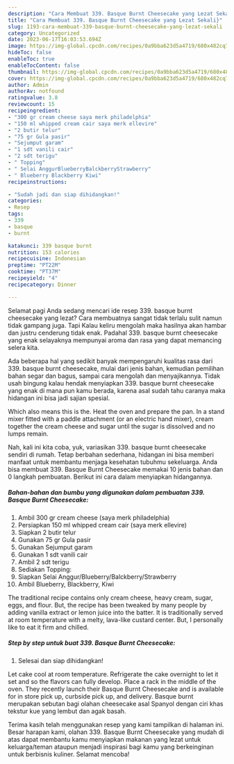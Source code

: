 ```yaml
---
description: "Cara Membuat 339. Basque Burnt Cheesecake yang Lezat Sekali}"
title: "Cara Membuat 339. Basque Burnt Cheesecake yang Lezat Sekali}"
slug: 1193-cara-membuat-339-basque-burnt-cheesecake-yang-lezat-sekali
category: Uncategorized
date: 2023-06-17T16:03:53.694Z
image: https://img-global.cpcdn.com/recipes/0a9bba623d5a4719/680x482cq70/339-basque-burnt-cheesecake-foto-resep-utama.jpg
hideToc: false
enableToc: true
enableTocContent: false
thumbnail: https://img-global.cpcdn.com/recipes/0a9bba623d5a4719/680x482cq70/339-basque-burnt-cheesecake-foto-resep-utama.jpg
cover: https://img-global.cpcdn.com/recipes/0a9bba623d5a4719/680x482cq70/339-basque-burnt-cheesecake-foto-resep-utama.jpg
author: Admin
authorAv: notfound
ratingvalue: 3.8
reviewcount: 15
recipeingredient:
- "300 gr cream cheese saya merk philadelphia"
- "150 ml whipped cream cair saya merk ellevire"
- "2 butir telur"
- "75 gr Gula pasir"
- "Sejumput garam"
- "1 sdt vanili cair"
- "2 sdt terigu"
- " Topping"
- " Selai AnggurBlueberryBalckberryStrawberry"
- " Blueberry Blackberry Kiwi"
recipeinstructions:

- "Sudah jadi dan siap dihidangkan!"
categories:
- Resep
tags:
- 339
- basque
- burnt

katakunci: 339 basque burnt 
nutrition: 153 calories
recipecuisine: Indonesian
preptime: "PT22M"
cooktime: "PT37M"
recipeyield: "4"
recipecategory: Dinner

---
```



Selamat pagi Anda sedang mencari ide resep 339. basque burnt cheesecake yang lezat? Cara membuatnya sangat tidak terlalu sulit namun tidak gampang juga. Tapi Kalau keliru mengolah maka hasilnya akan hambar dan justru cenderung tidak enak. Padahal 339. basque burnt cheesecake yang enak selayaknya mempunyai aroma dan rasa yang dapat memancing selera kita.


Ada beberapa hal yang sedikit banyak mempengaruhi kualitas rasa dari 339. basque burnt cheesecake, mulai dari jenis bahan, kemudian pemilihan bahan segar dan bagus, sampai cara mengolah dan menyajikannya. Tidak usah bingung kalau hendak menyiapkan 339. basque burnt cheesecake yang enak di mana pun kamu berada, karena asal sudah tahu caranya maka hidangan ini bisa jadi sajian spesial.

Which also means this is the. Heat the oven and prepare the pan. In a stand mixer fitted with a paddle attachment (or an electric hand mixer), cream together the cream cheese and sugar until the sugar is dissolved and no lumps remain.


Nah, kali ini kita coba, yuk, variasikan 339. basque burnt cheesecake sendiri di rumah. Tetap berbahan sederhana, hidangan ini bisa memberi manfaat untuk membantu menjaga kesehatan tubuhmu sekeluarga. Anda bisa membuat 339. Basque Burnt Cheesecake memakai 10 jenis bahan dan 0 langkah pembuatan. Berikut ini cara dalam menyiapkan hidangannya.

<!--inarticleads1-->

##### Bahan-bahan dan bumbu yang digunakan dalam pembuatan 339. Basque Burnt Cheesecake:

1. Ambil 300 gr cream cheese (saya merk philadelphia)
1. Persiapkan 150 ml whipped cream cair (saya merk ellevire)
1. Siapkan 2 butir telur
1. Gunakan 75 gr Gula pasir
1. Gunakan Sejumput garam
1. Gunakan 1 sdt vanili cair
1. Ambil 2 sdt terigu
1. Sediakan  Topping:
1. Siapkan  Selai Anggur/Blueberry/Balckberry/Strawberry
1. Ambil  Blueberry, Blackberry, Kiwi


The traditional recipe contains only cream cheese, heavy cream, sugar, eggs, and flour. But, the recipe has been tweaked by many people by adding vanilla extract or lemon juice into the batter. It is traditionally served at room temperature with a melty, lava-like custard center. But, I personally like to eat it firm and chilled. 

<!--inarticleads2-->

##### Step by step untuk buat 339. Basque Burnt Cheesecake:


1. Selesai dan siap dihidangkan!

Let cake cool at room temperature. Refrigerate the cake overnight to let it set and so the flavors can fully develop. Place a rack in the middle of the oven. They recently launch their Basque Burnt Cheesecake and is available for in store pick up, curbside pick up, and delivery. Basque burnt merupakan sebutan bagi olahan cheesecake asal Spanyol dengan ciri khas tekstur kue yang lembut dan agak basah. 

Terima kasih telah menggunakan resep yang kami tampilkan di halaman ini. Besar harapan kami, olahan 339. Basque Burnt Cheesecake yang mudah di atas dapat membantu kamu menyiapkan makanan yang lezat untuk keluarga/teman ataupun menjadi inspirasi bagi kamu yang berkeinginan untuk berbisnis kuliner. Selamat mencoba!
